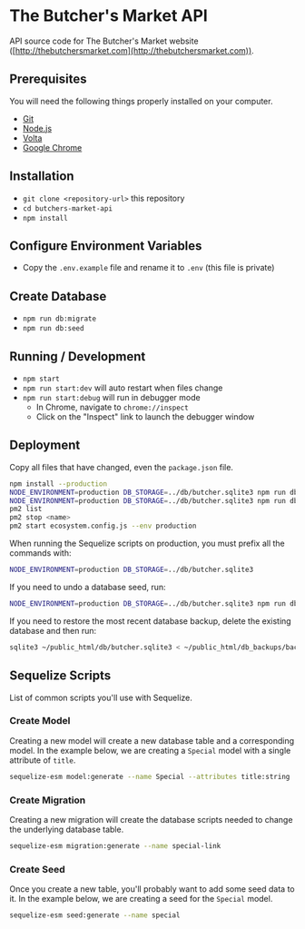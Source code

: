 # The Butcher's Market API

API source code for The Butcher's Market website ([http://thebutchersmarket.com](http://thebutchersmarket.com)).

## Prerequisites

You will need the following things properly installed on your computer.

* [Git](https://git-scm.com/)
* [Node.js](https://nodejs.org/)
* [Volta](https://volta.sh/)
* [Google Chrome](https://google.com/chrome/)

## Installation

* `git clone <repository-url>` this repository
* `cd butchers-market-api`
* `npm install`

## Configure Environment Variables

* Copy the `.env.example` file and rename it to `.env` (this file is private)

## Create Database

* `npm run db:migrate`
* `npm run db:seed`

## Running / Development

* `npm start`
* `npm run start:dev` will auto restart when files change
* `npm run start:debug` will run in debugger mode
  * In Chrome, navigate to `chrome://inspect`
  * Click on the "Inspect" link to launch the debugger window

## Deployment

Copy all files that have changed, even the `package.json` file.

```bash
npm install --production
NODE_ENVIRONMENT=production DB_STORAGE=../db/butcher.sqlite3 npm run db:migrate
NODE_ENVIRONMENT=production DB_STORAGE=../db/butcher.sqlite3 npm run db:seed --seed <name>
pm2 list
pm2 stop <name>
pm2 start ecosystem.config.js --env production
```

When running the Sequelize scripts on production, you must prefix all the commands with:

```bash
NODE_ENVIRONMENT=production DB_STORAGE=../db/butcher.sqlite3
```

If you need to undo a database seed, run:

```bash
NODE_ENVIRONMENT=production DB_STORAGE=../db/butcher.sqlite3 npm run db:seed:undo --seed <name>
```

If you need to restore the most recent database backup, delete the existing database and then run:

```bash
sqlite3 ~/public_html/db/butcher.sqlite3 < ~/public_html/db_backups/backup_file_name.bak 
```

## Sequelize Scripts

List of common scripts you'll use with Sequelize.

### Create Model

Creating a new model will create a new database table and a corresponding model. In the example
below, we are creating a `Special` model with a single attribute of `title`.

```bash
sequelize-esm model:generate --name Special --attributes title:string
```

### Create Migration

Creating a new migration will create the database scripts needed to change the underlying database 
table.

```bash
sequelize-esm migration:generate --name special-link
```

### Create Seed

Once you create a new table, you'll probably want to add some seed data to it. In the example below,
we are creating a seed for the `Special` model.

```bash
sequelize-esm seed:generate --name special
```
